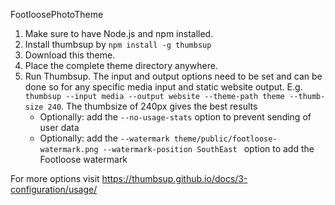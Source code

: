FootloosePhotoTheme

1. Make sure to have Node.js and npm installed.
2. Install thumbsup by `npm install -g thumbsup`
3. Download this theme.
4. Place the complete theme directory anywhere.
5. Run Thumbsup. The input and output options need to be set and can be done so for any specific media input and static
 website output. E.g. `thumbsup --input media --output website --theme-path theme --thumb-size 240`. 
  The thumbsize of 240px gives the best results
    - Optionally: add the `--no-usage-stats` option to prevent sending of user data
    - Optionally: add the `--watermark theme/public/footloose-watermark.png --watermark-position SouthEast
` option to add the
    Footloose watermark
    
For more options visit https://thumbsup.github.io/docs/3-configuration/usage/